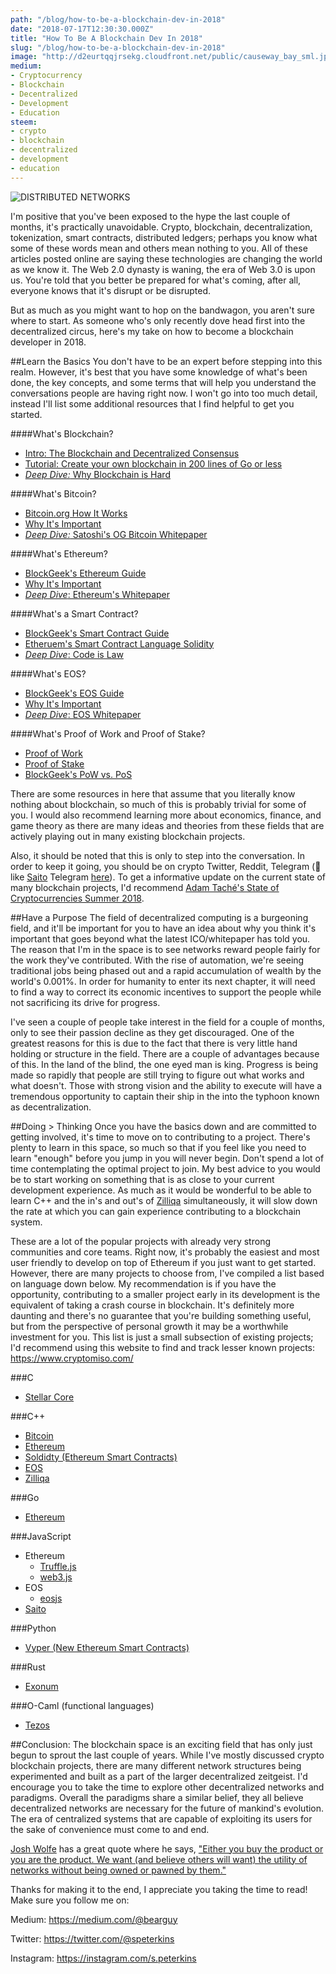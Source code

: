 ```yaml
---
path: "/blog/how-to-be-a-blockchain-dev-in-2018"
date: "2018-07-17T12:30:30.000Z"
title: "How To Be A Blockchain Dev In 2018"
slug: "/blog/how-to-be-a-blockchain-dev-in-2018"
image: "http://d2eurtqqjrsekg.cloudfront.net/public/causeway_bay_sml.jpeg"
medium:
- Cryptocurrency
- Blockchain
- Decentralized
- Development
- Education
steem:
- crypto
- blockchain
- decentralized
- development
- education
---
```


![DISTRIBUTED NETWORKS](http://d2eurtqqjrsekg.cloudfront.net/public/causeway_bay_md.jpg)

I'm positive that you've been exposed to the hype the last couple of months, it's practically unavoidable. Crypto, blockchain, decentralization, tokenization, smart contracts, distributed ledgers; perhaps you know what some of these words mean and others mean nothing to you. All of these articles posted online are saying these technologies are changing the world as we know it. The Web 2.0 dynasty is waning, the era of Web 3.0 is upon us. You're told that you better be prepared for what's coming, after all, everyone knows that it's disrupt or be disrupted.

But as much as you might want to hop on the bandwagon, you aren't sure where to start. As someone who's only recently dove head first into the decentralized circus, here's my take on how to become a blockchain developer in 2018.

##Learn the Basics
You don't have to be an expert before stepping into this realm. However, it's best that you have some knowledge of what's been done, the key concepts, and some terms that will help you understand the conversations people are having right now. I won't go into too much detail, instead I'll list some additional resources that I find helpful to get you started.

####What's Blockchain?
- [Intro: The Blockchain and Decentralized Consensus](https://www.oodlestechnologies.com/blogs/The-Blockchain-and-Decentralized-Consensus)
- [Tutorial: Create your own blockchain in 200 lines of Go or less](https://medium.com/@mycoralhealth/code-your-own-blockchain-in-less-than-200-lines-of-go-e296282bcffc)
- [_*Deep Dive:*_ Why Blockchain is Hard](https://medium.com/@jimmysong/why-blockchain-is-hard-60416ea4c5c)

####What's Bitcoin?
- [Bitcoin.org How It Works](https://bitcoin.org/en/how-it-works)
- [Why It's Important](https://moderndiplomacy.eu/2018/01/22/geopolitical-financial-significance-bitcoin/)
- [_*Deep Dive:*_ Satoshi's OG Bitcoin Whitepaper](https://bitcoin.org/bitcoin.pdf)

####What's Ethereum?
- [BlockGeek's Ethereum Guide](https://blockgeeks.com/guides/ethereum/)
- [Why It's Important](https://www.investopedia.com/articles/investing/032216/ethereum-more-important-bitcoin.asp)
- [_*Deep Dive*_: Ethereum's Whitepaper](https://github.com/ethereum/wiki/wiki/White-Paper)

####What's a Smart Contract?
- [BlockGeek's Smart Contract Guide](https://blockgeeks.com/guides/smart-contracts/)
- [Etheruem's Smart Contract Language Solidity]()
- [_*Deep Dive*_: Code is Law]()

####What's EOS?
- [BlockGeek's EOS Guide](https://blockgeeks.com/guides/eos-blockchain/)
- [Why It's Important](https://medium.com/@bytemaster/decentralized-blockchain-governance-743f0273bf5a)
- [_*Deep Dive*_: EOS Whitepaper](https://github.com/EOSIO/Documentation/blob/master/TechnicalWhitePaper.md)

####What's Proof of Work and Proof of Stake?
- [Proof of Work](https://en.bitcoin.it/wiki/Proof_of_work)
- [Proof of Stake](https://github.com/ethereum/wiki/wiki/Proof-of-Stake-FAQ)
- [BlockGeek's PoW vs. PoS](https://blockgeeks.com/guides/proof-of-work-vs-proof-of-stake/)

There are some resources in here that assume that you literally know nothing about blockchain, so much of this is probably trivial for some of you. I would also recommend learning more about economics, finance, and game theory as there are many ideas and theories from these fields that are actively playing out in many existing blockchain projects.

Also, it should be noted that this is only to step into the conversation. In order to keep it going, you should be on crypto Twitter, Reddit, Telegram (🔌 like [Saito](https://saito.tech) Telegram [here](https://t.me/joinchat/HqTpD0_BR8HYmPg20G8IBw)). To get a informative update on the current state of many blockchain projects, I'd recommend [Adam Taché's State of Cryptocurrencies Summer 2018](https://hackernoon.com/state-of-cryptocurrencies-summer-2018-932016549375).


##Have a Purpose
The field of decentralized computing is a burgeoning field, and it'll be important for you to have an idea about why you think it's important that goes beyond what the latest ICO/whitepaper has told you. The reason that I'm in the space is to see networks reward people fairly for the work they've contributed. With the rise of automation, we're seeing traditional jobs being phased out and a rapid accumulation of wealth by the world's 0.001%. In order for humanity to enter its next chapter, it will need to find a way to correct its economic incentives to support the people while not sacrificing its drive for progress.

I've seen a couple of people take interest in the field for a couple of months, only to see their passion decline as they get discouraged. One of the greatest reasons for this is due to the fact that there is very little hand holding or structure in the field. There are a couple of advantages because of this. In the land of the blind, the one eyed man is king. Progress is being made so rapidly that people are still trying to figure out what works and what doesn't. Those with strong vision and the ability to execute will have a tremendous opportunity to captain their ship in the into the typhoon known as decentralization.

##Doing > Thinking
Once you have the basics down and are committed to getting involved, it's time to move on to contributing to a project. There's plenty to learn in this space, so much so that if you feel like you need to learn "enough" before you jump in you will never begin. Don't spend a lot of time contemplating the optimal project to join. My best advice to you would be to start working on something that is as close to your current development experience. As much as it would be wonderful to be able to learn C++ and the in's and out's of [Zilliqa](https://zilliqa.com/) simultaneously, it will slow down the rate at which you can gain experience contributing to a blockchain system.

These are a lot of the popular projects with already very strong communities and core teams. Right now, it's probably the easiest and most user friendly to develop on top of Ethereum if you just want to get started. However, there are many projects to choose from, I've compiled a list based on language down below. My recommendation is if you have the opportunity, contributing to a smaller project early in its development is the equivalent of taking a crash course in blockchain. It's definitely more daunting and there's no guarantee that you're building something useful, but from the perspective of personal growth it may be a worthwhile investment for you. This list is just a small subsection of existing projects; I'd recommend using this website to find and track lesser known projects: https://www.cryptomiso.com/

###C
- [Stellar Core](https://github.com/stellar/stellar-core)

###C++
- [Bitcoin](https://github.com/bitcoin/bitcoin)
- [Ethereum](https://github.com/ethereum/cpp-ethereum)
- [Soldidty (Ethereum Smart Contracts)](https://github.com/ethereum/solidity)
- [EOS](https://github.com/eosio/eos)
- [Zilliqa](https://github.com/Zilliqa/Zilliqa)

###Go
- [Ethereum](https://github.com/ethereum/go-ethereum/wiki/geth)

###JavaScript
- Ethereum
    - [Truffle.js](https://truffleframework.com/)
    - [web3.js](https://github.com/ethereum/web3.js/)
- EOS
    - [eosjs](https://github.com/EOSIO/eosjs)
- [Saito](https://github.com/SaitoTech/saito)

###Python
- [Vyper (New Ethereum Smart Contracts)](https://github.com/ethereum/vyper)

###Rust
- [Exonum](https://github.com/exonum/exonum)

###O-Caml (functional languages)
- [Tezos](https://github.com/tezos/tezos)


##Conclusion:
The blockchain space is an exciting field that has only just begun to sprout the last couple of years. While I've mostly discussed crypto blockchain projects, there are many different network structures being experimented and built as a part of the larger decentralized zeitgeist. I'd encourage you to take the time to explore other decentralized networks and paradigms. Overall the paradigms share a similar belief, they all believe decentralized networks are necessary for the future of mankind's evolution. The era of centralized systems that are capable of exploiting its users for the sake of convenience must come to and end.

[Josh Wolfe](https://twitter.com/wolfejosh) has a great quote where he says, ["Either you buy the product or you are the product. We  want (and believe others will want) the utility of networks without being owned or pawned by them."](https://twitter.com/wolfejosh/status/938216365252595712?ref_src=twsrc%5Etfw%7Ctwcamp%5Etweetembed%7Ctwterm%5E938216365252595712&ref_url=https%3A%2F%2Fmedium.com%2Fmedia%2Fc4c32681b5107db5cdf8c405dce7aad4%3FpostId%3D57f30de494f8)

Thanks for making it to the end, I appreciate you taking the time to read! Make sure you follow me on:

Medium: https://medium.com/@bearguy

Twitter: https://twitter.com/@speterkins

Instagram: https://instagram.com/s.peterkins
